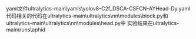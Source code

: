 yaml文件ultralytics-main\yamls\yolov8-C2f_DSCA-CSFCN-AYHead-Dy.yaml
代码相关的代码在ultralytics-main\ultralytics\nn\modules\block.py和ultralytics-main\ultralytics\nn\modules\head.py中
实验结果在ultralytics-main\runs\aphid
